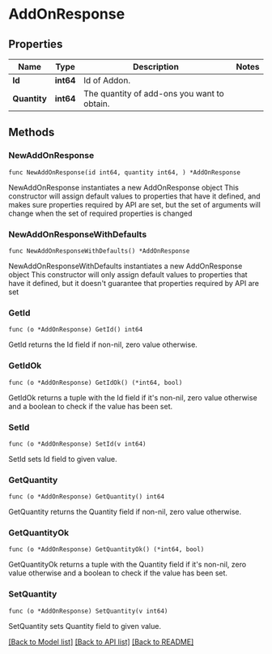 # AddOnResponse

## Properties

Name | Type | Description | Notes
------------ | ------------- | ------------- | -------------
**Id** | **int64** | Id of Addon. | 
**Quantity** | **int64** | The quantity of add-ons you want to obtain. | 

## Methods

### NewAddOnResponse

`func NewAddOnResponse(id int64, quantity int64, ) *AddOnResponse`

NewAddOnResponse instantiates a new AddOnResponse object
This constructor will assign default values to properties that have it defined,
and makes sure properties required by API are set, but the set of arguments
will change when the set of required properties is changed

### NewAddOnResponseWithDefaults

`func NewAddOnResponseWithDefaults() *AddOnResponse`

NewAddOnResponseWithDefaults instantiates a new AddOnResponse object
This constructor will only assign default values to properties that have it defined,
but it doesn't guarantee that properties required by API are set

### GetId

`func (o *AddOnResponse) GetId() int64`

GetId returns the Id field if non-nil, zero value otherwise.

### GetIdOk

`func (o *AddOnResponse) GetIdOk() (*int64, bool)`

GetIdOk returns a tuple with the Id field if it's non-nil, zero value otherwise
and a boolean to check if the value has been set.

### SetId

`func (o *AddOnResponse) SetId(v int64)`

SetId sets Id field to given value.


### GetQuantity

`func (o *AddOnResponse) GetQuantity() int64`

GetQuantity returns the Quantity field if non-nil, zero value otherwise.

### GetQuantityOk

`func (o *AddOnResponse) GetQuantityOk() (*int64, bool)`

GetQuantityOk returns a tuple with the Quantity field if it's non-nil, zero value otherwise
and a boolean to check if the value has been set.

### SetQuantity

`func (o *AddOnResponse) SetQuantity(v int64)`

SetQuantity sets Quantity field to given value.



[[Back to Model list]](../README.md#documentation-for-models) [[Back to API list]](../README.md#documentation-for-api-endpoints) [[Back to README]](../README.md)


